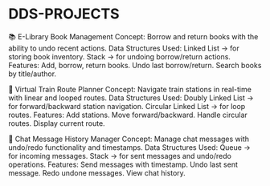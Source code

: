 # DDS-PROJECTS
📚 E-Library Book Management
Concept: Borrow and return books with the ability to undo recent actions.
Data Structures Used:
Linked List → for storing book inventory.
Stack → for undoing borrow/return actions.
Features:
Add, borrow, return books.
Undo last borrow/return.
Search books by title/author.

🚆 Virtual Train Route Planner
Concept: Navigate train stations in real-time with linear and looped routes.
Data Structures Used:
Doubly Linked List → for forward/backward station navigation.
Circular Linked List → for loop routes.
Features:
Add stations.
Move forward/backward.
Handle circular routes.
Display current route.

💬 Chat Message History Manager
Concept: Manage chat messages with undo/redo functionality and timestamps.
Data Structures Used:
Queue → for incoming messages.
Stack → for sent messages and undo/redo operations.
Features:
Send messages with timestamp.
Undo last sent message.
Redo undone messages.
View chat history.


